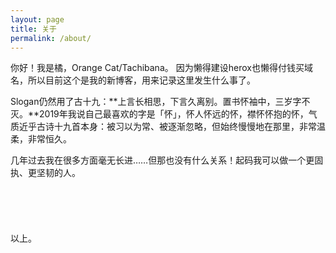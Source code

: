 ```yaml
---
layout: page
title: 关于
permalink: /about/
---
```


你好！我是橘，Orange Cat/Tachibana。
因为懒得建设herox也懒得付钱买域名，所以目前这个是我的新博客，用来记录这里发生什么事了。

Slogan仍然用了古十九：**上言长相思，下言久离别。置书怀袖中，三岁字不灭。**2019年我说自己最喜欢的字是「怀」，怀人怀远的怀，襟怀怀抱的怀，气质近乎古诗十九首本身：被习以为常、被逐渐忽略，但始终慢慢地在那里，非常温柔，非常恒久。

几年过去我在很多方面毫无长进……但那也没有什么关系！起码我可以做一个更固执、更坚韧的人。
<br><br><br><br>
<br><br>
以上。
